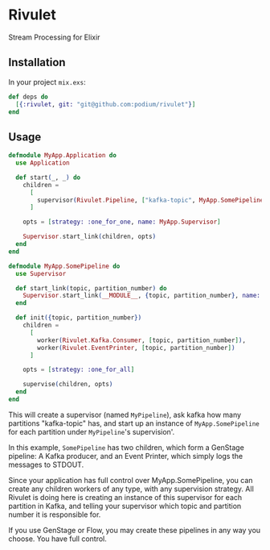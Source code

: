 # Rivulet

Stream Processing for Elixir

## Installation

In your project `mix.exs`:

```elixir
def deps do
  [{:rivulet, git: "git@github.com:podium/rivulet"}]
end
```


## Usage

```elixir
defmodule MyApp.Application do
  use Application

  def start(_, _) do
    children =
      [
        supervisor(Rivulet.Pipeline, ["kafka-topic", MyApp.SomePipeline, [name: MyPipeline]])
      ]

    opts = [strategy: :one_for_one, name: MyApp.Supervisor]

    Supervisor.start_link(children, opts)
  end
end
```

```elixir
defmodule MyApp.SomePipeline do
  use Supervisor

  def start_link(topic, partition_number) do
    Supervisor.start_link(__MODULE__, {topic, partition_number}, name: :"MyApp.SomePipeline.#{topic}.#{inspect partition_number}")
  end

  def init({topic, partition_number})
    children =
      [
        worker(Rivulet.Kafka.Consumer, [topic, partition_number]),
        worker(Rivulet.EventPrinter, [topic, partition_number])
      ]

    opts = [strategy: :one_for_all]

    supervise(children, opts)
  end
end
```

This will create a supervisor (named `MyPipeline`), ask kafka how many
partitions "kafka-topic" has, and start up an instance of `MyApp.SomePipeline`
for each partition under `MyPipeline`'s supervision'.

In this example, `SomePipeline` has two children, which form a GenStage
pipeline: A Kafka producer, and an Event Printer, which simply logs the
messages to STDOUT.

Since your application has full control over MyApp.SomePipeline, you can create
any children workers of any type, with any supervision strategy. All Rivulet is
doing here is creating an instance of this supervisor for each partition in
Kafka, and telling your supervisor which topic and partition number it is
responsible for.

If you use GenStage or Flow, you may create these pipelines in any way you
choose. You have full control.
